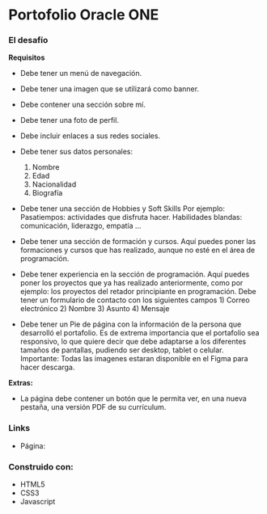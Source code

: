 # Portofolio Oracle ONE

### El desafío

**Requisitos**

- Debe tener un menú de navegación.
- Debe tener una imagen que se utilizará como banner.
- Debe contener una sección sobre mí.

- Debe tener una foto de perfil.
- Debe incluir enlaces a sus redes sociales.
- Debe tener sus datos personales:

    1) Nombre
    2) Edad
    3) Nacionalidad
    4) Biografía

- Debe tener una sección de Hobbies y Soft Skills
    Por ejemplo:
    Pasatiempos: actividades que disfruta hacer.
    Habilidades blandas: comunicación, liderazgo, empatía …

- Debe tener una sección de formación y cursos.
    Aquí puedes poner las formaciones y cursos que has realizado, aunque no esté en el área de programación.

- Debe tener experiencia en la sección de programación.
    Aquí puedes poner los proyectos que ya has realizado anteriormente, como por ejemplo: los proyectos del retador principiante en programación.
    Debe tener un formulario de contacto con los siguientes campos
       1) Correo electrónico
       2) Nombre
       3) Asunto
       4) Mensaje

- Debe tener un Pie de página con la información de la persona que desarrolló el portafolio.
Es de extrema importancia que el portafolio sea responsivo, lo que quiere decir que debe adaptarse a los diferentes tamaños de pantallas, pudiendo ser desktop, tablet o celular.
Importante: Todas las imagenes estaran disponible en el Figma para hacer descarga.

**Extras:**
- La página debe contener un botón que le permita ver, en una nueva pestaña, una versión PDF de su currículum.


### Links

- Página: 

### Construido con:

- HTML5
- CSS3
- Javascript
